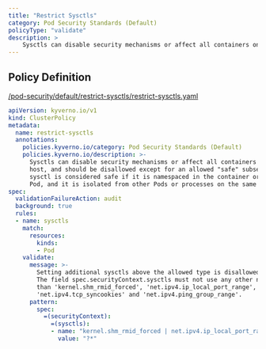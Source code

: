 ```yaml
---
title: "Restrict Sysctls"
category: Pod Security Standards (Default)
policyType: "validate"
description: >
    Sysctls can disable security mechanisms or affect all containers on a host, and should be disallowed except for an allowed "safe" subset. A sysctl is considered safe if it is namespaced in the container or the Pod, and it is isolated from other Pods or processes on the same Node.
---
```


## Policy Definition
<a href="https://github.com/kyverno/policies/raw/main//pod-security/default/restrict-sysctls/restrict-sysctls.yaml" target="-blank">/pod-security/default/restrict-sysctls/restrict-sysctls.yaml</a>

```yaml
apiVersion: kyverno.io/v1
kind: ClusterPolicy
metadata:
  name: restrict-sysctls
  annotations:
    policies.kyverno.io/category: Pod Security Standards (Default)
    policies.kyverno.io/description: >-
      Sysctls can disable security mechanisms or affect all containers on a
      host, and should be disallowed except for an allowed "safe" subset. A
      sysctl is considered safe if it is namespaced in the container or the
      Pod, and it is isolated from other Pods or processes on the same Node.
spec:
  validationFailureAction: audit
  background: true
  rules:
  - name: sysctls
    match:
      resources:
        kinds:
        - Pod
    validate:
      message: >-
        Setting additional sysctls above the allowed type is disallowed.
        The field spec.securityContext.sysctls must not use any other names
        than 'kernel.shm_rmid_forced', 'net.ipv4.ip_local_port_range',
        'net.ipv4.tcp_syncookies' and 'net.ipv4.ping_group_range'.
      pattern:
        spec:
          =(securityContext):
            =(sysctls):
            - name: "kernel.shm_rmid_forced | net.ipv4.ip_local_port_range | net.ipv4.tcp_syncookies | net.ipv4.ping_group_range"
              value: "?*"
```
